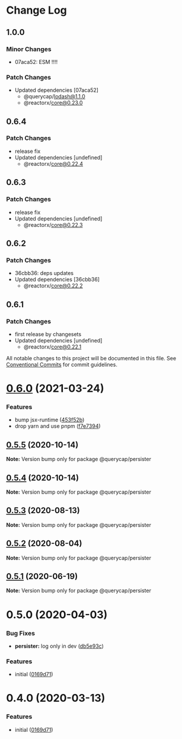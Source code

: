# Change Log

## 1.0.0

### Minor Changes

- 07aca52: ESM !!!!

### Patch Changes

- Updated dependencies [07aca52]
  - @querycap/lodash@1.1.0
  - @reactorx/core@0.23.0

## 0.6.4

### Patch Changes

- release fix
- Updated dependencies [undefined]
  - @reactorx/core@0.22.4

## 0.6.3

### Patch Changes

- release fix
- Updated dependencies [undefined]
  - @reactorx/core@0.22.3

## 0.6.2

### Patch Changes

- 36cbb36: deps updates
- Updated dependencies [36cbb36]
  - @reactorx/core@0.22.2

## 0.6.1

### Patch Changes

- first release by changesets
- Updated dependencies [undefined]
  - @reactorx/core@0.22.1

All notable changes to this project will be documented in this file.
See [Conventional Commits](https://conventionalcommits.org) for commit guidelines.

# [0.6.0](https://github.com/querycap/webappkit/compare/@querycap/persister@0.5.5...@querycap/persister@0.6.0) (2021-03-24)

### Features

- bump jsx-runtime ([453f52b](https://github.com/querycap/webappkit/commit/453f52b4a7b0e0f987de76da08c9bbb4d39802f8))
- drop yarn and use pnpm ([f7e7394](https://github.com/querycap/webappkit/commit/f7e7394e1531ffb96ecb3e393e8131451f3e1d9f))

## [0.5.5](https://github.com/querycap/webappkit/compare/@querycap/persister@0.5.4...@querycap/persister@0.5.5) (2020-10-14)

**Note:** Version bump only for package @querycap/persister

## [0.5.4](https://github.com/querycap/webappkit/compare/@querycap/persister@0.5.3...@querycap/persister@0.5.4) (2020-10-14)

**Note:** Version bump only for package @querycap/persister

## [0.5.3](https://github.com/querycap/webappkit/compare/@querycap/persister@0.5.2...@querycap/persister@0.5.3) (2020-08-13)

**Note:** Version bump only for package @querycap/persister

## [0.5.2](https://github.com/querycap/webappkit/compare/@querycap/persister@0.5.1...@querycap/persister@0.5.2) (2020-08-04)

**Note:** Version bump only for package @querycap/persister

## [0.5.1](https://github.com/querycap/webappkit/compare/@querycap/persister@0.5.0...@querycap/persister@0.5.1) (2020-06-19)

**Note:** Version bump only for package @querycap/persister

# 0.5.0 (2020-04-03)

### Bug Fixes

- **persister:** log only in dev ([db5e93c](https://github.com/querycap/webappkit/commit/db5e93c8f26a383f376e2f17aeac4fa0c6327d6c))

### Features

- initial ([0169d71](https://github.com/querycap/webappkit/commit/0169d7105336e71af8f7b32544ae49e29706b189))

# 0.4.0 (2020-03-13)

### Features

- initial ([0169d71](https://github.com/querycap/webappkit/commit/0169d7105336e71af8f7b32544ae49e29706b189))
